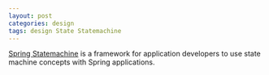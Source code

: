 ```yaml
---
layout: post
categories: design
tags: design State Statemachine
---
```


[Spring Statemachine](https://projects.spring.io/spring-statemachine/) is a framework for application developers to use state machine concepts with Spring applications.